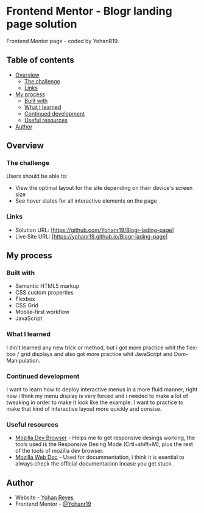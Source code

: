 # Frontend Mentor - Blogr landing page solution

Frontend Mentor page - coded by YohanR19.

## Table of contents

- [Overview](#overview)
  - [The challenge](#the-challenge)
  - [Links](#links)
- [My process](#my-process)
  - [Built with](#built-with)
  - [What I learned](#what-i-learned)
  - [Continued development](#continued-development)
  - [Useful resources](#useful-resources)
- [Author](#author)
## Overview

### The challenge

Users should be able to:

- View the optimal layout for the site depending on their device's screen size
- See hover states for all interactive elements on the page

### Links

- Solution URL: [https://github.com/Yohanr19/Blogr-lading-page]
- Live Site URL: [https://yohanr19.github.io/Blogr-lading-page]

## My process

### Built with

- Semantic HTML5 markup
- CSS custom properties
- Flexbox
- CSS Grid
- Mobile-first workflow
- JavaScript 

### What I learned

I din't learned any new trick or method, but i got more practice whit the flex-box / grid displays and also got more practice whit JavaScript and Dom-Manipulation. 

### Continued development
I want to learn how to deploy interactive menus in a more fluid manner, right now i think my menu display is very forced and i needed to make a lot of tweaking in order to make it look like the example. I want to practice to make that kind of interactive layout more quickly and consise. 
### Useful resources
- [Mozilla Dev Browser](https://www.mozilla.org/en-US/firefox/developer/) - Helps me to get responsive desings working, the tools used is the Responsive Desing Mode (Crtl+shift+M), plus the rest of the tools of mozilla dev browser.
- [Mozilla Web Doc](https://developer.mozilla.org/en-US/) - Used for docummentation, i think it is esential to always check the official documentacion incase you get stuck.
## Author

- Website - [Yohan Reyes](https://yohanr19.github.io/)
- Frontend Mentor - [@Yohanr19](https://www.frontendmentor.io/profile/Yohanr19)
